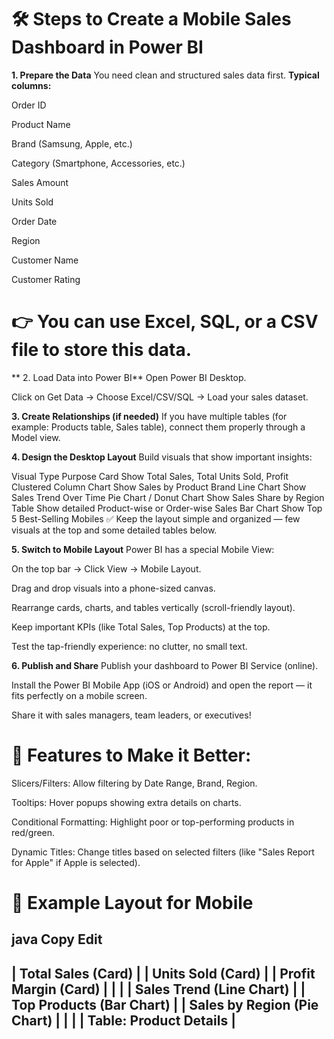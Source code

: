 # 🛠 Steps to Create a Mobile Sales Dashboard in Power BI
**1. Prepare the Data**
You need clean and structured sales data first.
**Typical columns:**

Order ID

Product Name

Brand (Samsung, Apple, etc.)

Category (Smartphone, Accessories, etc.)

Sales Amount

Units Sold

Order Date

Region

Customer Name

Customer Rating

# 👉 You can use Excel, SQL, or a CSV file to store this data.

** 2. Load Data into Power BI**
Open Power BI Desktop.

Click on Get Data → Choose Excel/CSV/SQL → Load your sales dataset.

**3. Create Relationships (if needed)**
If you have multiple tables (for example: Products table, Sales table), connect them properly through a Model view.

**4. Design the Desktop Layout**
Build visuals that show important insights:


Visual Type	Purpose
Card	Show Total Sales, Total Units Sold, Profit
Clustered Column Chart	Show Sales by Product Brand
Line Chart	Show Sales Trend Over Time
Pie Chart / Donut Chart	Show Sales Share by Region
Table	Show detailed Product-wise or Order-wise Sales
Bar Chart	Show Top 5 Best-Selling Mobiles
✅ Keep the layout simple and organized — few visuals at the top and some detailed tables below.

**5. Switch to Mobile Layout**
Power BI has a special Mobile View:

On the top bar → Click View → Mobile Layout.

Drag and drop visuals into a phone-sized canvas.

Rearrange cards, charts, and tables vertically (scroll-friendly layout).

Keep important KPIs (like Total Sales, Top Products) at the top.

Test the tap-friendly experience: no clutter, no small text.

**6. Publish and Share**
Publish your dashboard to Power BI Service (online).

Install the Power BI Mobile App (iOS or Android) and open the report — it fits perfectly on a mobile screen.

Share it with sales managers, team leaders, or executives!

# 🎯 Features to Make it Better:
Slicers/Filters: Allow filtering by Date Range, Brand, Region.

Tooltips: Hover popups showing extra details on charts.

Conditional Formatting: Highlight poor or top-performing products in red/green.

Dynamic Titles: Change titles based on selected filters (like "Sales Report for Apple" if Apple is selected).

# 🧩 Example Layout for Mobile
java
Copy
Edit
---------------------------------
| Total Sales (Card)            |
| Units Sold (Card)             |
| Profit Margin (Card)          |
|                               |
| Sales Trend (Line Chart)      |
| Top Products (Bar Chart)      |
| Sales by Region (Pie Chart)   |
|                               |
| Table: Product Details        |
---------------------------------

